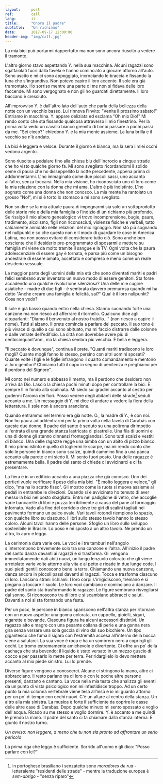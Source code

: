 ```yaml
---
layout:     post
ref:		call
lang: 		it
title:      "Onora il padre"
subtitle:   "Un richiamo"
date:       2017-09-17 12:00:00
header-img: "img/call.jpg"
---
```


La mia bici può portarmi dappertutto ma non sono ancora riuscito a vedere il tramonto.

L'altro giorno stavo aspettando Y. nella sua macchina. Alcuni ragazzi sono sgattaiolati fuori dalla favela e hanno cominciato a giocare attorno all'auto. Sono uscito e mi ci sono appoggiato, incrociando le braccia e fissando la luna che s'ingrandiva. Non potevo capire il loro accento. Il sole era già tramontato. Ho sorriso mentre una parte di me non si fidava delle loro faccende. Mi sono vergognato e non gli ho guardati direttamente. Il loro baccano è cresciuto.

All'improvviso Y. è dall'altro lato dell'auto che parla della bellezza della notte con un vecchio basso. Lui rinnova l'invito: "Venite il prossimo sabato!" Entriamo in macchina. Y. appare deliziata ed esclama "Oh mio Dio!" Mi rendo conto che sta fissando qualcosa attraverso il mio finestrino. Per la prima volta vedo un cavallo bianco gremito di bimbi passare a pochi passi da me. "Sei cieco?" chiedono Y. e la mia mente assieme. La luna brilla e il vecchio se n'è andato.

La bici è leggera e veloce. Durante il giorno è bianca, ma la sera i miei occhi vedono argento.

Sono riuscito a pedalare fino alla chiesa blu dell'incrocio a cinque strade che ho visto qualche giorno fa. Mi sono svegliato ricordandomi il solido seme di paura che ho disseppellito la notte precedente, appena prima di addormentarmi. L'ho immaginato come due piccoli sassi, uno accanto all'altro, senza toccarsi. Nella mia visione, ho riconosciuto uno di loro come la mia relazione con la donna che mi ama. L'altro è più indistinto. L'ho sognato come una donna che non conosco. La mia mente ha rantolato un grosso "No!", mi si è torto lo stomaco a mi sono svegliato.

Non so dire se la mia attuale paura di impegnarmi sia solo un sottoprodotto delle storie mie e della mia famiglia o l'indizio di un richiamo più profondo. Se risalgo il mio albero genealogico vi trovo incomprensione, bugie, paure, tradimento, alcolismo, figli non riconosciuti, violenze fisiche e verbali, tutto saldamente annidato nelle relazioni del mio lignaggio. Non stò più sognando nel nullpunkt e so che questo non è il modo di guardare le cose in America Latina, ma non posso evitare di considerare tutto ciò. Sono anche ben cosciente che il desiderio pre-programmato di sposarmi e mettere su famiglia mi viene da molto tramite il sangue e la TV. Ogni volta che la paura adolescenziale di essere gay è tornata, è parsa più come un bisogno ancestrale di essere amato, accettato e compreso e meno come un reale desiderio sessuale.

La maggior parte degli uomini della mia età che sono diventati mariti e padri felici sembrano aver inventato un nuovo modo di essere genitori. Sta forse accadendo una qualche rivoluzione silenziosa? Una delle mie cugine asiatiche - madre di due figli - è sembrata davvero premurosa quando mi ha detto "Anche creare una famiglia è felicità, sai?" Qual è il loro nullpunkt? Cosa non vedo?

Il sole è già basso quando entro nella chiesa. Stanno suonando forte una canzone ma non riesco ad afferrare il ritornello. Qualcuno dice agli altoparlanti: "Diamo il benvenuto al nostro fratello..." (non riesco a capire il nome). Tutti si alzano. Il prete comincia a parlare del peccato. Il suo tono è più vivace di quello a cui sono abituato, ma mi faccio distrarre dalle colonne e dalle vetrate dell'edificio. La città non dovrebbe avere più di centocinquant'anni, ma la chiesa sembra più vecchia. È bella e leggera.

"Il peccato è dovunque", continua il prete. "Quanti mariti tradiscono le loro mogli? Quante mogli fanno lo stesso, persino con altri uomini sposati? Quante volte i figli e le figlie infrangono il quarto comandamento e mentono ai loro genitori? Chiniamo tutti il capo in segno di penitenza e preghiamo per il perdono del Signore".

Mi conto nel numero e abbasso il mento, ma il perdono che desidero non arriva da Dio. Lascio la chiesa pochi minuti dopo per controllare la bici. È sempre lì in fondo alla scalinata. Mi siedo sui gradini accanto al cestro per godermi l'aroma dei fiori. Posso vedere degli abitanti delle strade[^homeless] seduti accanto a me. Un messaggio di Y. mi dice di andare a vedere la fiera della letteratura. Il sole non è ancora arancione.

Quando entrammo nel terreiro era già notte. O., la madre di Y., è con noi. Non ho paura ad addentrarmi per la prima volta nella favela di Carabás con queste due donne. Il padre del santo è seduto su una poltrona dirimpetto all'entrata di una grande stanza lastricata di piastrelle. Una fila di uomini e una di donne gli stanno dinnanzi fronteggiandosi. Sono tutti scalzi e vestiti di bianco. Una delle ragazze regge una bimba con un abito di pizzo bianco. Il mio primo istinto è quello di togliermi le scarpe, ma mi rendo conto che solo le persone in bianco sono scalze, quindi cammino fino a una panca accanto alla parete e mi siedo lì. Mi sento fuori posto. Una delle ragazze è estremamente bella. Il padre del santo ci chiede di avvicinarci e ci fa presentare.

La fiera e in un edificio accanto a una piazza che già conosco. Uno dei portieri vuole verificare il peso della mia bici. "È molto leggera e veloce," gli dico, "ma ha lo scatto fisso". Gli mostro come la ruota si muova assieme ai pedali in entrambe le direzioni. Quando si è avvicinato ho temuto di aver messo la bici nel posto sbagliato. Entro nel padiglione di vetro, che accoglie varie bancarelle di libri e puzza terribilmente a causa del pane al formaggio infornato. Vado alla fine del corridoio dove tre giri di scalini tagliati nel pavimento formano un palco ovale. Vari tavoli rotondi riempiono lo spazio, con qualche libro su ciascuno. I libri sullo stesso tavolo hanno lo stesso coloro. Alcuni tavoli hanno delle persone. Sfoglio un libro sullo sviluppo sostenibile in Brasile. Lo poso e mi sposto a un altro tavolo. Ne prendo un altro, lo apro e leggo.

La cerimonia dura varie ore. Le voci e i tre tamburi nell'angolo s'interrompono brevemente solo tra una canzone e l'altra. All'inizio il padre del santo danza davanti ai ragazzi e si trasforma. Gli vengono immediatamende dati abiti nuovi, un lungo lenzuolo colorato che gli viene arrotolato varie volte attorno alla vita e al petto e ricade in due lunge code. I suoi piedi gentili conoscono bene la terra. Chiamando una nuova canzone, danza ancora in piccoli passi davanti ai ragazzi. Tocca e trasforma ciascuno di loro. Lanciano strani richiami. I loro corpi s'irrigidiscono, tremano e si piegano a toccare il suolo. Le loro voci cambiano e cominciano a danzare.
Il padre del santo sta trasformando le ragazze. Le figure sembrano risvegliarsi dal sonno. Si riconoscono tra di loro e si scambiano abbracci e saluti. Davanti a noi si sta formando una festa.

Per un poco, le persone in bianco spariscono nell'altra stanza per ritornare con un nuovo aspetto: una gonna colorata, un cappello, gioielli, sigari, sigarette e bevande. Ciascuna figura ha alcuni accessori distintivi. Un ragazzo alto e magro con una pesante collana di perle e una gonna nera gira senza versare una sola goccia di vino dal suo bicchiere. Un tipo gigantesco che fuma il sigaro con l'estremità accesa all'interno della bocca viene a salutarci. La sua voce è roca e ha un sombrero nero a coprirgli gli occhi. Lo tromo estremamente amichevole e divertente. Ci offre un po' della cachaça che sta bevendo: il liquido è stato versato in un mezzo guscio di cocco e per passarlo lo mette per terra. Per ridarglielo lo devo mettere accanto al mio piede sinistro. Lui lo prende.

Diverse figure vengono a conoscerci. Alcune ci stringono la mano, altre ci abbracciano. Il resto parlano tra di loro o con le poche altre persone presenti, danzano e cantano. La voce nella mia testa che analizza gli eventi da un punto di vista psicologico non mi infastidisce troppo. Ad un certo punto la mia colonna vertebrale viene tesa all'insù e io mi guardo attorno per un po' di tempo con occhi nuovi. C'è un altare al centro della stanza. Un altro alla mia sinistra. La musica è forte il sufficiente da coprire le casse delle altre case di Carabás. Dopo qualche minuto mi sento spossato e voglio dell'acqua. Ricado su me stesso e voglio dormire. Y. è accanto a me quindi le prendo la mano. Il padre del santo ci fa chiamare dalla stanza interna. È giunto il nostro turno.

*Un avviso: non leggere, a meno che tu non sia pronto ad affrontare un serio pericolo*

La prima riga che leggo è sufficiente. Sorrido all'uomo e gli dico: "Posso parlare con lei?"


[^homeless]: In portoghese brasiliano i senzatetto sono *moradores de rua* - letteralente "residenti delle strade" - mentre la traduzione europea è *sem-abrigo* - "senza riparo"